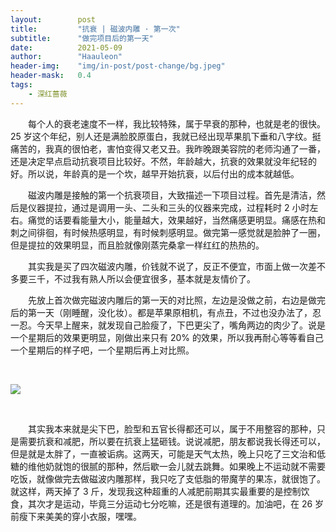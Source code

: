```yaml
---
layout:        post
title:         "抗衰 | 磁波内雕 · 第一次"
subtitle:      "做完项目后的第一天"
date:          2021-05-09
author:        "Haauleon"
header-img:    "img/in-post/post-change/bg.jpeg"
header-mask:   0.4
tags:
    - 深红蔷薇
---
```


&emsp;&emsp;每个人的衰老速度不一样，我比较特殊，属于早衰的那种，也就是老的很快。25 岁这个年纪，别人还是满脸胶原蛋白，我就已经出现苹果肌下垂和八字纹。挺痛苦的，我真的很怕老，害怕变得又老又丑。我昨晚跟美容院的老师沟通了一番，还是决定早点启动抗衰项目比较好。不然，年龄越大，抗衰的效果就没年纪轻的好。所以说，年龄真的是一个坎，越早开始抗衰，以后付出的成本就越低。            

&emsp;&emsp;磁波内雕是接触的第一个抗衰项目，大致描述一下项目过程。首先是清洁，然后是仪器提拉，通过是调用一头、二头和三头的仪器来完成，过程耗时 2 小时左右。痛觉的话要看能量大小，能量越大，效果越好，当然痛感更明显。痛感在热和刺之间徘徊，有时候热感明显，有时候刺感明显。做完第一感觉就是脸肿了一圈，但是提拉的效果明显，而且脸就像刚蒸完桑拿一样红红的热热的。                  

&emsp;&emsp;其实我是买了四次磁波内雕，价钱就不说了，反正不便宜，市面上做一次差不多要三千，不过我有熟人所以会便宜很多，基本就是友情价了。         

&emsp;&emsp;先放上首次做完磁波内雕后的第一天的对比照，左边是没做之前，右边是做完后的第一天（刚睡醒，没化妆）。都是苹果原相机，有点丑，不过也没办法了，忍一忍。今天早上醒来，就发现自己脸瘦了，下巴更尖了，嘴角两边的肉少了。说是一个星期后的效果更明显，刚做出来只有 20% 的效果，所以我再耐心等等看自己一个星期后的样子吧，一个星期后再上对比照。                          

<br>

![](\img\in-post\post-pretty\2021-05-09-be-better-pretty-1.jpg)      

<br>

&emsp;&emsp;其实我本来就是尖下巴，脸型和五官长得都还可以，属于不用整容的那种，只是需要抗衰和减肥，所以要在抗衰上猛砸钱。说说减肥，朋友都说我长得还可以，但是就是太胖了，一直被诟病。这两天，可能是天气太热，晚上只吃了三文治和低糖的维他奶就饱的很腻的那种，然后歇一会儿就去跳舞。如果晚上不运动就不需要吃饭，就像做完去做磁波内雕那样，我只吃了支低脂的带魔芋的果冻，就很饱了。就这样，两天掉了 3 斤，发现我这种超重的人减肥前期其实最重要的是控制饮食，其次才是运动，毕竟三分运动七分吃嘛，还是很有道理的。加油吧，在 26 岁前瘦下来美美的穿小衣服，嘿嘿。 